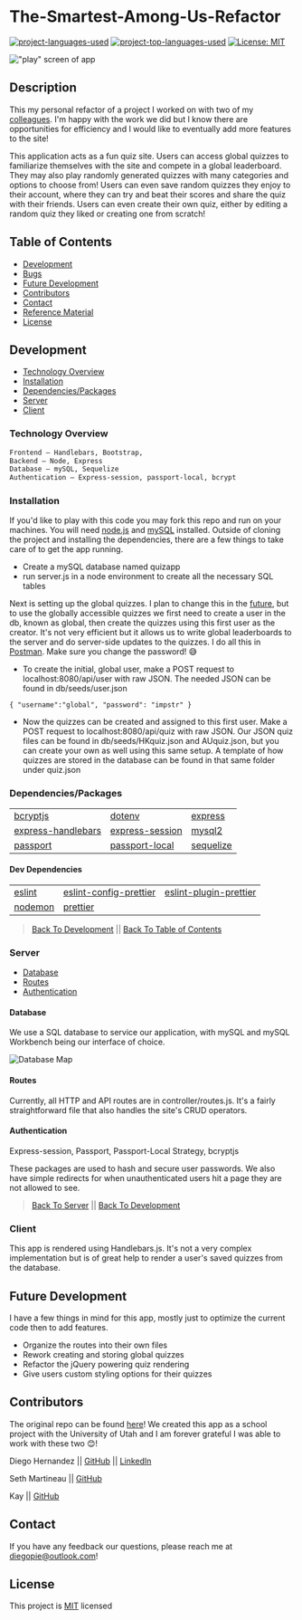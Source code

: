 # The-Smartest-Among-Us-Refactor

[![project-languages-used](https://img.shields.io/github/languages/count/diegopie/The-Smartest-Among-Us?color=important)](https://github.com/diegopie/The-Smartest-Among-Us)
[![project-top-languages-used](https://img.shields.io/github/languages/top/diegopie/The-Smartest-Among-Us?color=important)](https://github.com/diegopie/The-Smartest-Among-Us)
[![License: MIT](https://img.shields.io/badge/License-MIT-yellow.svg)](https://opensource.org/licenses/MIT)

!["play" screen of app](./public/assets/img/app.png)

## Description

This my personal refactor of a project I worked on with two of my [colleagues](#Contributors). I'm happy with the work we did but I know there are opportunities for efficiency and I would like to eventually add more features to the site!

This application acts as a fun quiz site. Users can access global quizzes to familiarize themselves with the site and compete in a global leaderboard. They may also play randomly generated quizzes with many categories and options to choose from! Users can even save random quizzes they enjoy to their account, where they can try and beat their scores and share the quiz with their friends. Users can even create their own quiz, either by editing a random quiz they liked or creating one from scratch!
 

&NewLine;
&NewLine;

## Table of Contents

- [Development](#Development)
- [Bugs](#Bugs)
- [Future Development](#Future-Development)
- [Contributors](#Contributors)
- [Contact](#Contact)
- [Reference Material](#Reference-Material)
- [License](#License)

## Development

- [Technology Overview](#Technology-Overview)
- [Installation](#Installation)
- [Dependencies/Packages](#Dependencies/Packages)
- [Server](#Server)
- [Client](#Client)

### Technology Overview

&NewLine;
&NewLine;

```sh
Frontend – Handlebars, Bootstrap,  
Backend – Node, Express
Database – mySQL, Sequelize
Authentication – Express-session, passport-local, bcrypt
```

### Installation

If you'd like to play with this code you may fork this repo and run on your machines. You will need [node.js](https://nodejs.org/en/) and [mySQL](https://dev.mysql.com/downloads/mysql/) installed. Outside of cloning the project and installing the dependencies, there are a few things to take care of to get the app running.

- Create a mySQL database named quizapp
- run server.js in a node environment to create all the necessary SQL tables

Next is setting up the global quizzes. I plan to change this in the [future](#Future-Development), but to use the globally accessible quizzes we first need to create a user in the db, known as global, then create the quizzes using this first user as the creator. It's not very efficient but it allows us to write global leaderboards to the server and do server-side updates to the quizzes. I do all this in [Postman](https://www.postman.com/downloads/). Make sure you change the password! 😅

- To create the initial, global user, make a POST request to localhost:8080/api/user with raw JSON. The needed JSON can be found in db/seeds/user.json

`{
  "username":"global",
  "password": "impstr"
}`

- Now the quizzes can be created and assigned to this first user. Make a POST request to localhost:8080/api/quiz with raw JSON. Our JSON quiz files can be found in db/seeds/HKquiz.json and AUquiz.json, but you can create your own as well using this same setup. A template of how quizzes are stored in the database can be found in that same folder under quiz.json


&NewLine;
&NewLine;

### Dependencies/Packages

&NewLine;
&NewLine;

| | | |
| ------ | ------ | ------ |
| [bcryptjs](https://www.npmjs.com/package/bcryptjs) |  [dotenv](https://www.npmjs.com/package/dotenv) | [express](https://www.npmjs.com/package/express) |
| [express-handlebars](https://www.npmjs.com/package/express-handlebars) | [express-session](https://www.npmjs.com/package/express-session)  | [mysql2](https://www.npmjs.com/package/mysql2) |
| [passport](https://www.npmjs.com/package/passport) | [passport-local](https://www.npmjs.com/package/passport-local)  | [sequelize](https://www.npmjs.com/package/sequelize) |

&NewLine;
&NewLine;

#### Dev Dependencies

&NewLine;
&NewLine;

| | | |
| ------ | ------ | ------ |
| [eslint](https://www.npmjs.com/package/eslint) | [eslint-config-prettier](https://www.npmjs.com/package/eslint-config-prettier) | [eslint-plugin-prettier](https://www.npmjs.com/package/eslint-plugin-prettier)|
| [nodemon](https://www.npmjs.com/package/nodemon) | [prettier](https://www.npmjs.com/package/prettier) |

&NewLine;
&NewLine;

> [Back To Development](#Development) || [Back To Table of Contents](#Table-of-Contents)

### Server

- [Database](#Database)
- [Routes](#Routes)
- [Authentication](#Authentication)

#### Database

&NewLine;
&NewLine;

We use a SQL database to service our application, with mySQL and mySQL Workbench being our interface of choice.

![Database Map](./public/assets/img/dbmap.png)

#### Routes

Currently, all HTTP and API routes are in controller/routes.js. It's a fairly straightforward file that also handles the site's CRUD operators.

#### Authentication

Express-session, Passport, Passport-Local Strategy, bcryptjs

These packages are used to hash and secure user passwords. We also have simple redirects for when unauthenticated users hit a page they are not allowed to see.

> [Back To Server](#Server) || [Back To Development](#Development)

### Client

This app is rendered using Handlebars.js. It's not a very complex implementation but is of great help to render a user's saved quizzes from the database.

## Future Development

I have a few things in mind for this app, mostly just to optimize the current code then to add features.

- Organize the routes into their own files
- Rework creating and storing global quizzes
- Refactor the jQuery powering quiz rendering
- Give users custom styling options for their quizzes

## Contributors

The original repo can be found [here](https://github.com/Diegopie/The-Smartest-Among-Us)! We created this app as a school project with the University of Utah and I am forever grateful I was able to work with these two 😊!

Diego Hernandez || [GitHub](https://github.com/Diegopie) || [LinkedIn](https://www.linkedin.com/in/diego-hernandez-7327381b2/)

Seth Martineau || [GitHub](https://github.com/slothings)

Kay || [GitHub](https://github.com/theykay)

## Contact

If you have any feedback our questions, please reach me at diegopie@outlook.com!

## License

This project is [MIT](https://choosealicense.com/licenses/mit/) licensed
